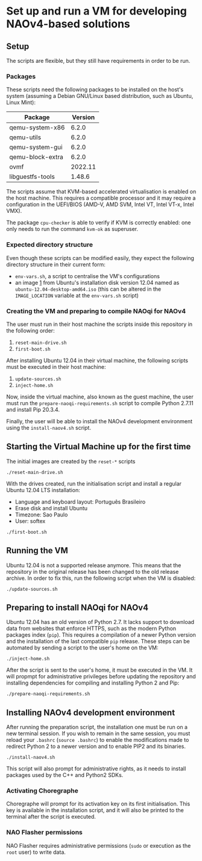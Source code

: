 # Set up and run a VM for developing NAOv4-based solutions

## Setup

The scripts are flexible, but they still have requirements in order to be run.

### Packages

These scripts need the following packages to be installed on the host's system
(assuming a Debian GNU/Linux based distribution, such as Ubuntu, Linux Mint):

|Package         |Version|
|----------------|-------|
|qemu-system-x86 |6.2.0  |
|qemu-utils      |6.2.0  |
|qemu-system-gui |6.2.0  |
|qemu-block-extra|6.2.0  |
|ovmf            |2022.11|
|libguestfs-tools|1.48.6 |

The scripts assume that KVM-based accelerated virtualisation is enabled on the
host machine. This requires a compatible processor and it may require a
configuration in the UEFI/BIOS (AMD-V, AMD SVM, Intel VT, Intel VT-x,
Intel VMX).

The package `cpu-checker` is able to verify if KVM is correctly enabled: one
only needs to run the command `kvm-ok` as superuser.

### Expected directory structure

Even though these scripts can be modified easily, they expect the following
directory structure in their current form:

- `env-vars.sh`, a script to centralise the VM's configurations
- an image [1][1] from Ubuntu's installation disk version 12.04 named as
`ubuntu-12.04-desktop-amd64.iso` (this can be altered in the `IMAGE_LOCATION`
variable at the `env-vars.sh` script)

[1]: https://old-releases.ubuntu.com/releases/precise/ubuntu-12.04.5-desktop-amd64.iso

### Creating the VM and preparing to compile NAOqi for NAOv4

The user must run in their host machine the scripts inside this repository in
the following order:

1. `reset-main-drive.sh`
2. `first-boot.sh`

After installing Ubuntu 12.04 in their virtual machine, the following scripts
must be executed in their host machine:

1. `update-sources.sh`
2. `inject-home.sh`

Now, inside the virtual machine, also known as the guest machine, the user
must run the `prepare-naoqi-requirements.sh` script to compile Python 2.7.11
and install Pip 20.3.4.

Finally, the user will be able to install the NAOv4 development environment
using the `install-naov4.sh` script.

## Starting the Virtual Machine up for the first time

The initial images are created by the `reset-*` scripts

```
./reset-main-drive.sh
```

With the drives created, run the initialisation script and install a regular
Ubuntu 12.04 LTS installation:

- Language and keyboard layout: Português Brasileiro
- Erase disk and install Ubuntu
- Timezone: Sao Paulo
- User: softex

```
./first-boot.sh
```

## Running the VM

Ubuntu 12.04 is not a supported release anymore. This means that the repository
in the original release has been changed to the old release archive. In order to
fix this, run the following script when the VM is disabled:

```
./update-sources.sh
```

## Preparing to install NAOqi for NAOv4

Ubuntu 12.04 has an old version of Python 2.7. It lacks support to download data
from websites that enforce HTTPS, such as the modern Python packages index
(`pip`). This requires a compilation of a newer Python version and the
installation of the last compatible `pip` release. These steps can be automated
by sending a script to the user's home on the VM:

```
./inject-home.sh
```

After the script is sent to the user's home, it must be executed in the VM. It
will propmpt for administrative privileges before updating the repository and
installing dependencies for compiling and installing Python 2 and Pip:

```
./prepare-naoqi-requirements.sh
```

## Installing NAOv4 development environment

After running the preparation script, the installation one must be run on a
new terminal session. If you wish to remain in the same session, you must reload
your `.bashrc` (`source .bashrc`) to enable the modifications made to redirect
Python 2 to a newer version and to enable PIP2 and its binaries.

```
./install-naov4.sh
```

This script will also prompt for administrative rights, as it needs to install
packages used by the C++ and Python2 SDKs.

### Activating Choregraphe

Choregraphe will prompt for its activation key on its first initialisation. This
key is available in the installation script, and it will also be printed to the
terminal after the script is executed.

### NAO Flasher permissions

NAO Flasher requires administrative permissions (`sudo` or execution as the
`root` user) to write data.